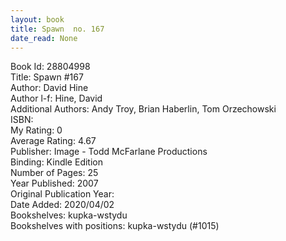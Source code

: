 ```yaml
---
layout: book
title: Spawn  no. 167
date_read: None
---
```


Book Id: 28804998<br />
Title: Spawn #167<br />
Author: David Hine<br />
Author l-f: Hine, David<br />
Additional Authors: Andy Troy, Brian Haberlin, Tom Orzechowski<br />
ISBN: <br />
My Rating: 0<br />
Average Rating: 4.67<br />
Publisher: Image - Todd McFarlane Productions<br />
Binding: Kindle Edition<br />
Number of Pages: 25<br />
Year Published: 2007<br />
Original Publication Year: <br />
Date Added: 2020/04/02<br />
Bookshelves: kupka-wstydu<br />
Bookshelves with positions: kupka-wstydu (#1015)<br />

